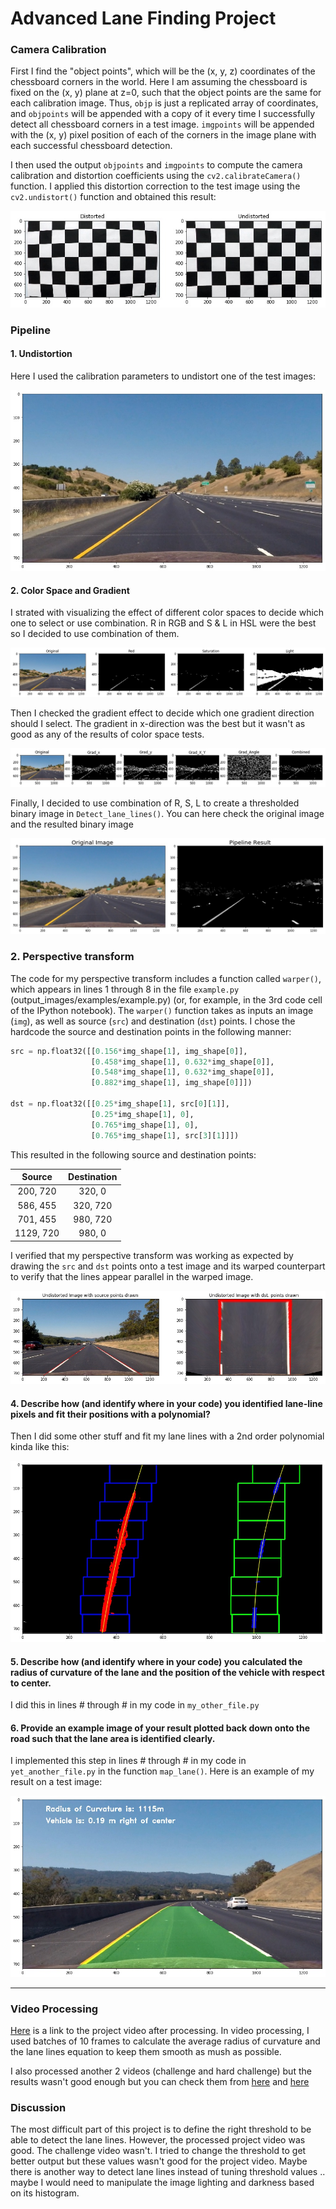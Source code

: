 # Advanced Lane Finding Project

[//]: # (Image References)

[image1]: ./output_images/Distorted_Undistorted.jpg "Undistorted"
[image2]: ./output_images/Undistorted_image.jpg "Road Transformed"
[image3]: ./output_images/Pipeline_result.jpg "Binary Example"
[image4]: ./output_images/Perspective_Transform.jpg "Warp Example"
[image5]: ./output_images/lane_lines.jpg "Fit Visual"
[image6]: ./output_images/Road_Curvature.jpg "Output"
[video1]: ./project_video.mp4 "Video"
[image7]: ./output_images/Color_Space.jpg "Color Space"
[image8]: ./output_images/Grad.jpg "Gradient"

### Camera Calibration

First I find the "object points", which will be the (x, y, z) coordinates of the chessboard corners in the world. Here I am assuming the chessboard is fixed on the (x, y) plane at z=0, such that the object points are the same for each calibration image.  Thus, `objp` is just a replicated array of coordinates, and `objpoints` will be appended with a copy of it every time I successfully detect all chessboard corners in a test image.  `imgpoints` will be appended with the (x, y) pixel position of each of the corners in the image plane with each successful chessboard detection.  

I then used the output `objpoints` and `imgpoints` to compute the camera calibration and distortion coefficients using the `cv2.calibrateCamera()` function.  I applied this distortion correction to the test image using the `cv2.undistort()` function and obtained this result: 

![alt text][image1]

### Pipeline

#### 1. Undistortion

Here I used the calibration parameters to undistort one of the test images:

![alt text][image2]

#### 2. Color Space and Gradient

I strated with visualizing the effect of different color spaces to decide which one to select or use combination. R in RGB and S & L in HSL were the best so I decided to use combination of them.

![alt text][image7]

Then I checked the gradient effect to decide which one gradient direction should I select. The gradient in x-direction was the best but it wasn't as good as any of the results of color space tests. 

![alt text][image8]

Finally, I decided to use combination of R, S, L to create a thresholded binary image in `Detect_lane_lines()`. You can here check the original image and the resulted binary image

![alt text][image3]

### 2. Perspective transform

The code for my perspective transform includes a function called `warper()`, which appears in lines 1 through 8 in the file `example.py` (output_images/examples/example.py) (or, for example, in the 3rd code cell of the IPython notebook).  The `warper()` function takes as inputs an image (`img`), as well as source (`src`) and destination (`dst`) points.  I chose the hardcode the source and destination points in the following manner:
                  
```python
src = np.float32([[0.156*img_shape[1], img_shape[0]],
                  [0.458*img_shape[1], 0.632*img_shape[0]],
                  [0.548*img_shape[1], 0.632*img_shape[0]],
                  [0.882*img_shape[1], img_shape[0]]])
                  
dst = np.float32([[0.25*img_shape[1], src[0][1]], 
                  [0.25*img_shape[1], 0], 
                  [0.765*img_shape[1], 0], 
                  [0.765*img_shape[1], src[3][1]]])
```

This resulted in the following source and destination points:

| Source        | Destination   | 
|:-------------:|:-------------:| 
| 200, 720      | 320, 0        | 
| 586, 455      | 320, 720      |
| 701, 455      | 980, 720      |
| 1129, 720     | 980, 0        |

I verified that my perspective transform was working as expected by drawing the `src` and `dst` points onto a test image and its warped counterpart to verify that the lines appear parallel in the warped image.

![alt text][image4]

#### 4. Describe how (and identify where in your code) you identified lane-line pixels and fit their positions with a polynomial?

Then I did some other stuff and fit my lane lines with a 2nd order polynomial kinda like this:

![alt text][image5]

#### 5. Describe how (and identify where in your code) you calculated the radius of curvature of the lane and the position of the vehicle with respect to center.

I did this in lines # through # in my code in `my_other_file.py`

#### 6. Provide an example image of your result plotted back down onto the road such that the lane area is identified clearly.

I implemented this step in lines # through # in my code in `yet_another_file.py` in the function `map_lane()`.  Here is an example of my result on a test image:

![alt text][image6]

---

### Video Processing

[Here](./project_video_output.mp4) is a link to the project video after processing. In video processing, I used batches of 10 frames to calculate the average radius of curvature and the lane lines equation to keep them smooth as mush as possible.

I also processed another 2 videos (challenge and hard challenge) but the results wasn't good enough but you can check them from [here](./challenge_video.mp4) and [here](./harder_challenge_video.mp4) 


### Discussion

The most difficult part of this project is to define the right threshold to be able to detect the lane lines. However, the processed project video was good. The challenge video wasn't. I tried to change the threshold to get better output but these values wasn't good for the project video.
Maybe there is another way to detect lane lines instead of tuning threshold values .. maybe I would need to manipulate the image lighting and darkness based on its histogram.

